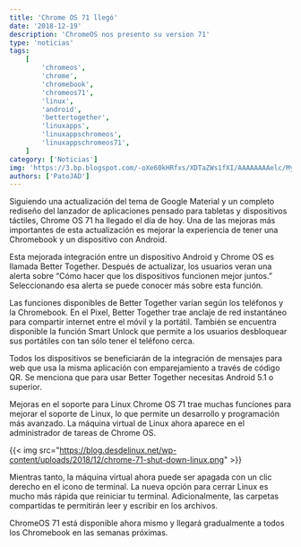 ```yaml
---
title: 'Chrome OS 71 llegó'
date: '2018-12-19'
description: 'ChromeOS nos presento su version 71'
type: 'noticias'
tags:
    [
        'chromeos',
        'chrome',
        'chromebook',
        'chromeos71',
        'linux',
        'android',
        'bettertogether',
        'linuxapps',
        'linuxappschromeos',
        'linuxappschromeos71',
    ]
category: ['Noticias']
img: 'https://3.bp.blogspot.com/-oXe60kHRfxs/XDTaZWs1fXI/AAAAAAAAelc/My3LKt4kEyA8eBxzDHDR2QdWFVb7rjASACLcBGAs/s1600/ChromeOS-71_patojad.jpg'
authors: ['PatoJAD']
---
```


Siguiendo una actualización del tema de Google Material y un completo rediseño del lanzador de aplicaciones pensado para tabletas y dispositivos táctiles, Chrome OS 71 ha llegado el día de hoy. Una de las mejoras más importantes de esta actualización es mejorar la experiencia de tener una Chromebook y un dispositivo con Android.

Esta mejorada integración entre un dispositivo Android y Chrome OS es llamada Better Together. Después de actualizar, los usuarios veran una alerta sobre “Cómo hacer que los dispositivos funcionen mejor juntos.” Seleccionando esa alerta se puede conocer más sobre esta función.

Las funciones disponibles de Better Together varían según los teléfonos y la Chromebook. En el Pixel, Better Together trae anclaje de red instantáneo para compartir internet entre el móvil y la portátil. También se encuentra disponible la función Smart Unlock que permite a los usuarios desbloquear sus portátiles con tan sólo tener el teléfono cerca.

Todos los dispositivos se beneficiarán de la integración de mensajes para web que usa la misma aplicación con emparejamiento a través de código QR. Se menciona que para usar Better Together necesitas Android 5.1 o superior.

Mejoras en el soporte para Linux
Chrome OS 71 trae muchas funciones para mejorar el soporte de Linux, lo que permite un desarrollo y programación más avanzado. La máquina virtual de Linux ahora aparece en el administrador de tareas de Chrome OS.

{{< img src="https://blog.desdelinux.net/wp-content/uploads/2018/12/chrome-71-shut-down-linux.png" >}}

Mientras tanto, la máquina virtual ahora puede ser apagada con un clic derecho en el icono de terminal. La nueva opción para cerrar Linux es mucho más rápida que reiniciar tu terminal. Adicionalmente, las carpetas compartidas te permitirán leer y escribir en los archivos.

ChromeOS 71 está disponible ahora mismo y llegará gradualmente a todos los Chromebook en las semanas próximas.
